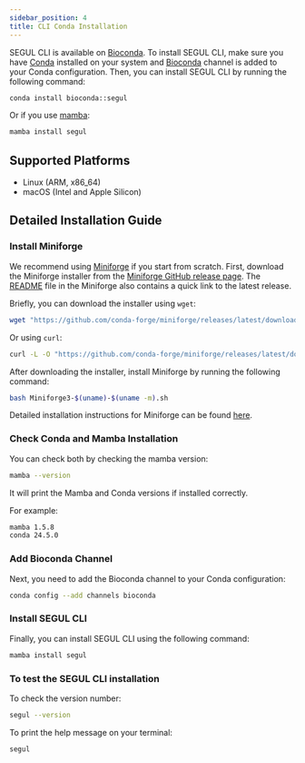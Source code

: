 ```yaml
---
sidebar_position: 4
title: CLI Conda Installation
---
```


SEGUL CLI is available on [Bioconda](https://anaconda.org/bioconda/segul). To install SEGUL CLI, make sure you have [Conda](https://docs.conda.io/en/latest/) installed on your system and [Bioconda](https://bioconda.github.io/index.html) channel is added to your Conda configuration. Then, you can install SEGUL CLI by running the following command:

```bash
conda install bioconda::segul
```

Or if you use [mamba](https://github.com/mamba-org/mamba):

```bash
mamba install segul
```

## Supported Platforms

- Linux (ARM, x86_64)
- macOS (Intel and Apple Silicon)

## Detailed Installation Guide

### Install Miniforge

We recommend using [Miniforge](https://github.com/conda-forge/miniforge) if you start from scratch. First, download the Miniforge installer from the [Miniforge GitHub release page](https://github.com/conda-forge/miniforge/releases). The [README](https://github.com/conda-forge/miniforge) file in the Miniforge also contains a quick link to the latest release.

Briefly, you can download the installer using `wget`:

```bash
wget "https://github.com/conda-forge/miniforge/releases/latest/download/Miniforge3-$(uname)-$(uname -m).sh"
```

Or using `curl`:

```bash
curl -L -O "https://github.com/conda-forge/miniforge/releases/latest/download/Miniforge3-$(uname)-$(uname -m).sh"
```

After downloading the installer, install Miniforge by running the following command:

```bash
bash Miniforge3-$(uname)-$(uname -m).sh
```

Detailed installation instructions for Miniforge can be found [here](https://github.com/conda-forge/miniforge).

### Check Conda and Mamba Installation

You can check both by checking the mamba version:

```bash
mamba --version
```

It will print the Mamba and Conda versions if installed correctly.

For example:

```bash
mamba 1.5.8
conda 24.5.0
```

### Add Bioconda Channel

Next, you need to add the Bioconda channel to your Conda configuration:

```bash
conda config --add channels bioconda
```

### Install SEGUL CLI

Finally, you can install SEGUL CLI using the following command:

```bash
mamba install segul
```

### To test the SEGUL CLI installation

To check the version number:

```bash
segul --version
```

To print the help message on your terminal:

```bash
segul
```
